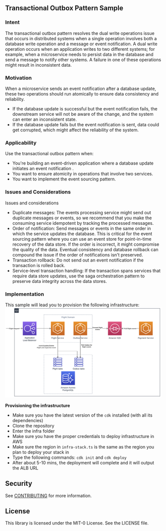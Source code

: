 ## Transactional Outbox Pattern Sample

### Intent

The transactional outbox pattern resolves the dual write operations issue that occurs in distributed systems when a single operation involves both a database write operation and a message or event notification. A dual write operation occurs when an application writes to two different systems; for example, when a microservice needs to persist data in the database and send a message to notify other systems. A failure in one of these operations might result in inconsistent data.

### Motivation

When a microservice sends an event notification after a database update, these two operations should run atomically to ensure data consistency and reliability.
- If the database update is successful but the event notification fails, the downstream service will not be aware of the change, and the system can enter an inconsistent state.
- If the database update fails but the event notification is sent, data could get corrupted, which might affect the reliability of the system.

### Applicability

Use the transactional outbox pattern when:
- You're building an event-driven application where a database update initiates an event notification .
- You want to ensure atomicity in operations that involve two services.
- You want to implement the event sourcing pattern.

### Issues and Considerations

Issues and considerations
- Duplicate messages: The events processing service might send out duplicate messages or events, so we recommend that you make the consuming service idempotent by tracking the processed messages.
- Order of notification: Send messages or events in the same order in which the service updates the database. This is critical for the event sourcing pattern where you can use an event store for point-in-time recovery of the data store. If the order is incorrect, it might compromise the quality of the data. Eventual consistency and database rollback can compound the issue if the order of notifications isn't preserved.
- Transaction rollback: Do not send out an event notification if the transaction is rolled back.
- Service-level transaction handling: If the transaction spans services that require data store updates, use the saga orchestration pattern to preserve data integrity across the data stores.

### Implementation

This sample will lead you to provision the following infrastructure:
![Infra](outbox-sample-infra.png)

**Provisioning the infrastructure**

- Make sure you have the latest version of the `cdk` installed (with all its dependencies)
- Clone the repository
- Enter the infra folder
- Make sure you have the proper credentials to deploy infrastructure in AWS
- Make sure the region in `infra-stack.ts` is the same as the region you plan to deploy your stack in
- Type the following commands: `cdk init` and `cdk deploy`
- After about 5-10 mins, the deployment will complete and it will output the ALB URL

## Security

See [CONTRIBUTING](CONTRIBUTING.md#security-issue-notifications) for more information.

## License

This library is licensed under the MIT-0 License. See the LICENSE file.